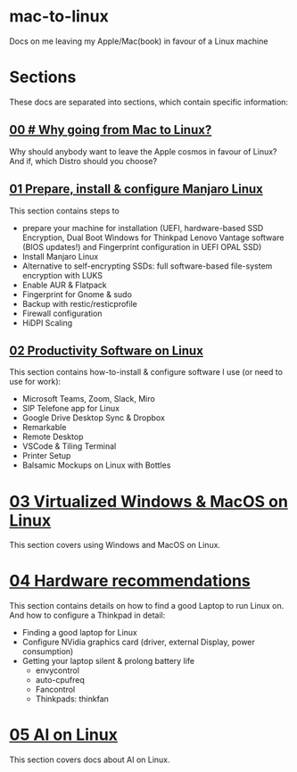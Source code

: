 # mac-to-linux
Docs on me leaving my Apple/Mac(book) in favour of a Linux machine

# Sections

These docs are separated into sections, which contain specific information:

## [00 # Why going from Mac to Linux?](00-why-leave-mac-distro-choice.md)

Why should anybody want to leave the Apple cosmos in favour of Linux? And if, which Distro should you choose?

## [01 Prepare, install & configure Manjaro Linux](01-prepare-configure-manjaro-encrypted-ssd-fingerprint.md)

This section contains steps to 

* prepare your machine for installation (UEFI, hardware-based SSD Encryption, Dual Boot Windows for Thinkpad Lenovo Vantage software (BIOS updates!) and Fingerprint configuration in UEFI OPAL SSD)
* Install Manjaro Linux
* Alternative to self-encrypting SSDs: full software-based file-system encryption with LUKS
* Enable AUR & Flatpack
* Fingerprint for Gnome & sudo
* Backup with restic/resticprofile
* Firewall configuration
* HiDPI Scaling

## [02 Productivity Software on Linux](02-software.md)

This section contains how-to-install & configure software I use (or need to use for work):

* Microsoft Teams, Zoom, Slack, Miro
* SIP Telefone app for Linux
* Google Drive Desktop Sync & Dropbox
* Remarkable
* Remote Desktop
* VSCode & Tiling Terminal
* Printer Setup
* Balsamic Mockups on Linux with Bottles


# [03 Virtualized Windows & MacOS on Linux](03-virtualization-windows-macos.md)

This section covers using Windows and MacOS on Linux.


# [04 Hardware recommendations](04-laptop-hardware-recommendations.md)

This section contains details on how to find a good Laptop to run Linux on. And how to configure a Thinkpad in detail:

* Finding a good laptop for Linux
* Configure NVidia graphics card (driver, external Display, power consumption)
* Getting your laptop silent & prolong battery life
  * envycontrol
  * auto-cpufreq
  * Fancontrol
  * Thinkpads: thinkfan


# [05 AI on Linux](05-ai-on-linux.md)

This section covers docs about AI on Linux.














